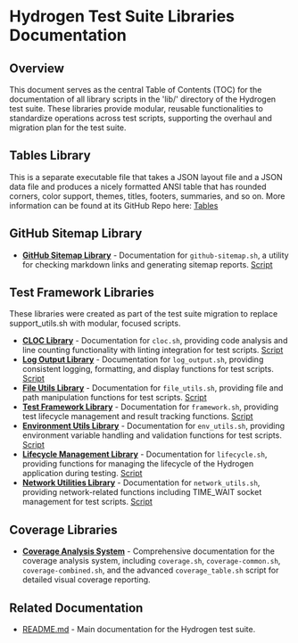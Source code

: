 # Hydrogen Test Suite Libraries Documentation

## Overview

This document serves as the central Table of Contents (TOC) for the documentation of all library scripts in the 'lib/' directory of the Hydrogen test suite. These libraries provide modular, reusable functionalities to standardize operations across test scripts, supporting the overhaul and migration plan for the test suite.

## Tables Library

This is a separate executable file that takes a JSON layout file and a JSON data file and produces a nicely formatted ANSI table that has rounded corners, color support, themes, titles, footers, summaries, and so on. More information can be found at its GitHub Repo here: [Tables](https://github.com/500Foods/Scripts/tables.sh/tables.md)

## GitHub Sitemap Library

- **[GitHub Sitemap Library](github-sitemap.md)** - Documentation for `github-sitemap.sh`, a utility for checking markdown links and generating sitemap reports. [Script](../lib/github-sitemap.sh)

## Test Framework Libraries

These libraries were created as part of the test suite migration to replace support_utils.sh with modular, focused scripts.

- **[CLOC Library](cloc.md)** - Documentation for `cloc.sh`, providing code analysis and line counting functionality with linting integration for test scripts. [Script](../lib/cloc.sh)
- **[Log Output Library](log_output.md)** - Documentation for `log_output.sh`, providing consistent logging, formatting, and display functions for test scripts. [Script](../lib/log_output.sh)
- **[File Utils Library](file_utils.md)** - Documentation for `file_utils.sh`, providing file and path manipulation functions for test scripts. [Script](../lib/file_utils.sh)
- **[Test Framework Library](framework.md)** - Documentation for `framework.sh`, providing test lifecycle management and result tracking functions. [Script](../lib/framework.sh)
- **[Environment Utils Library](env_utils.md)** - Documentation for `env_utils.sh`, providing environment variable handling and validation functions for test scripts. [Script](../lib/env_utils.sh)
- **[Lifecycle Management Library](lifecycle.md)** - Documentation for `lifecycle.sh`, providing functions for managing the lifecycle of the Hydrogen application during testing. [Script](../lib/lifecycle.sh)
- **[Network Utilities Library](network_utils.md)** - Documentation for `network_utils.sh`, providing network-related functions including TIME_WAIT socket management for test scripts. [Script](../lib/network_utils.sh)

## Coverage Libraries

- **[Coverage Analysis System](coverage.md)** - Comprehensive documentation for the coverage analysis system, including `coverage.sh`, `coverage-common.sh`, `coverage-combined.sh`, and the advanced `coverage_table.sh` script for detailed visual coverage reporting.

## Related Documentation

- [README.md](../README.md) - Main documentation for the Hydrogen test suite.
